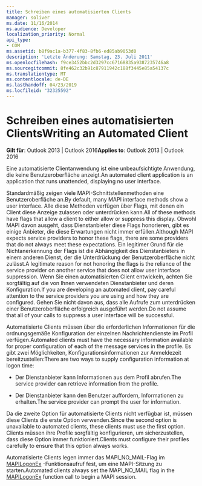```yaml
---
title: Schreiben eines automatisierten Clients
manager: soliver
ms.date: 11/16/2014
ms.audience: Developer
localization_priority: Normal
api_type:
- COM
ms.assetid: b8f9ac1a-b377-4f83-8fb6-ed85ab9053d0
description: 'Letzte Änderung: Samstag, 23. Juli 2011'
ms.openlocfilehash: f9ce3452bbc2d3297cc67168835a9387235746a8
ms.sourcegitcommit: 8fe462c32b91c87911942c188f3445e85a54137c
ms.translationtype: MT
ms.contentlocale: de-DE
ms.lasthandoff: 04/23/2019
ms.locfileid: "32325592"
---
```

# <a name="writing-an-automated-client"></a><span data-ttu-id="ccebc-103">Schreiben eines automatisierten Clients</span><span class="sxs-lookup"><span data-stu-id="ccebc-103">Writing an Automated Client</span></span>

  
  
<span data-ttu-id="ccebc-104">**Gilt für**: Outlook 2013 | Outlook 2016</span><span class="sxs-lookup"><span data-stu-id="ccebc-104">**Applies to**: Outlook 2013 | Outlook 2016</span></span> 
  
<span data-ttu-id="ccebc-105">Eine automatisierte Clientanwendung ist eine unbeaufsichtigte Anwendung, die keine Benutzeroberfläche anzeigt.</span><span class="sxs-lookup"><span data-stu-id="ccebc-105">An automated client application is an application that runs unattended, displaying no user interface.</span></span>
  
 <span data-ttu-id="ccebc-106">Standardmäßig zeigen viele MAPI-Schnittstellenmethoden eine Benutzeroberfläche an.</span><span class="sxs-lookup"><span data-stu-id="ccebc-106">By default, many MAPI interface methods show a user interface.</span></span> <span data-ttu-id="ccebc-107">Alle diese Methoden verfügen über Flags, mit denen ein Client diese Anzeige zulassen oder unterdrücken kann.</span><span class="sxs-lookup"><span data-stu-id="ccebc-107">All of these methods have flags that allow a client to either allow or suppress this display.</span></span> <span data-ttu-id="ccebc-108">Obwohl MAPI davon ausgeht, dass Dienstanbieter diese Flags honorieren, gibt es einige Anbieter, die diese Erwartungen nicht immer erfüllen.</span><span class="sxs-lookup"><span data-stu-id="ccebc-108">Although MAPI expects service providers to honor these flags, there are some providers that do not always meet these expectations.</span></span> <span data-ttu-id="ccebc-109">Ein legitimer Grund für die Nichtanerkennung der Flags ist die Abhängigkeit des Dienstanbieters in einem anderen Dienst, der die Unterdrückung der Benutzeroberfläche nicht zulässt.</span><span class="sxs-lookup"><span data-stu-id="ccebc-109">A legitimate reason for not honoring the flags is the reliance of the service provider on another service that does not allow user interface suppression.</span></span> <span data-ttu-id="ccebc-110">Wenn Sie einen automatisierten Client entwickeln, achten Sie sorgfältig auf die von Ihnen verwendeten Dienstanbieter und deren Konfiguration.</span><span class="sxs-lookup"><span data-stu-id="ccebc-110">If you are developing an automated client, pay careful attention to the service providers you are using and how they are configured.</span></span> <span data-ttu-id="ccebc-111">Gehen Sie nicht davon aus, dass alle Aufrufe zum unterdrücken einer Benutzeroberfläche erfolgreich ausgeführt werden.</span><span class="sxs-lookup"><span data-stu-id="ccebc-111">Do not assume that all of your calls to suppress a user interface will be successful.</span></span> 
  
<span data-ttu-id="ccebc-112">Automatisierte Clients müssen über die erforderlichen Informationen für die ordnungsgemäße Konfiguration der einzelnen Nachrichtendienste im Profil verfügen.</span><span class="sxs-lookup"><span data-stu-id="ccebc-112">Automated clients must have the necessary information available for proper configuration of each of the message services in the profile.</span></span> <span data-ttu-id="ccebc-113">Es gibt zwei Möglichkeiten, Konfigurationsinformationen zur Anmeldezeit bereitzustellen:</span><span class="sxs-lookup"><span data-stu-id="ccebc-113">There are two ways to supply configuration information at logon time:</span></span>
  
- <span data-ttu-id="ccebc-114">Der Dienstanbieter kann Informationen aus dem Profil abrufen.</span><span class="sxs-lookup"><span data-stu-id="ccebc-114">The service provider can retrieve information from the profile.</span></span>
    
- <span data-ttu-id="ccebc-115">Der Dienstanbieter kann den Benutzer auffordern, Informationen zu erhalten.</span><span class="sxs-lookup"><span data-stu-id="ccebc-115">The service provider can prompt the user for information.</span></span> 
    
<span data-ttu-id="ccebc-116">Da die zweite Option für automatisierte Clients nicht verfügbar ist, müssen diese Clients die erste Option verwenden.</span><span class="sxs-lookup"><span data-stu-id="ccebc-116">Since the second option is unavailable to automated clients, these clients must use the first option.</span></span> <span data-ttu-id="ccebc-117">Clients müssen ihre Profile sorgfältig konfigurieren, um sicherzustellen, dass diese Option immer funktioniert.</span><span class="sxs-lookup"><span data-stu-id="ccebc-117">Clients must configure their profiles carefully to ensure that this option always works.</span></span>
  
<span data-ttu-id="ccebc-118">Automatisierte Clients legen immer das MAPI_NO_MAIL-Flag im [MAPILogonEx](mapilogonex.md) -Funktionsaufruf fest, um eine MAPI-Sitzung zu starten.</span><span class="sxs-lookup"><span data-stu-id="ccebc-118">Automated clients always set the MAPI_NO_MAIL flag in the [MAPILogonEx](mapilogonex.md) function call to begin a MAPI session.</span></span> 
  

